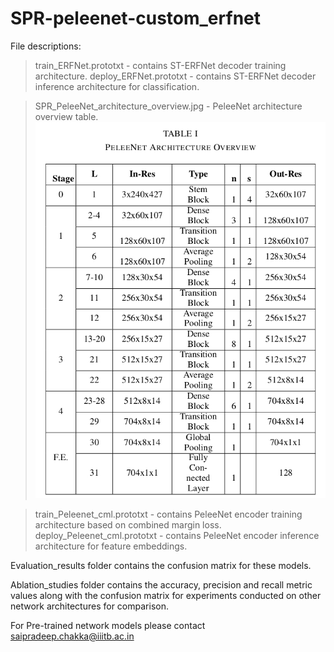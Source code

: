 # SPR-peleenet-custom_erfnet

File descriptions:

> train_ERFNet.prototxt - contains ST-ERFNet decoder training architecture.
> deploy_ERFNet.prototxt - contains ST-ERFNet decoder inference architecture for classification.

> SPR_PeleeNet_architecture_overview.jpg - PeleeNet architecture overview table.
![Alt text](/SPR_PeleeNet_architecture_overview.jpg?raw=true)

> train_Peleenet_cml.prototxt - contains PeleeNet encoder training architecture based on combined margin loss.
> deploy_Peleenet_cml.prototxt - contains PeleeNet encoder inference architecture for feature embeddings.

Evaluation_results folder contains the confusion matrix for these models.

Ablation_studies folder contains the accuracy, precision and recall metric values along with the confusion matrix for experiments conducted on other network architectures for comparison.

For Pre-trained network models please contact saipradeep.chakka@iiitb.ac.in

